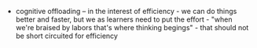 - cognitive offloading – in the interest of efficiency - we can do things better and faster, but we as learners need to put the effort - "when we're braised by labors that's where thinking begings" - that should not be short circuited for efficiency